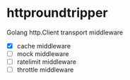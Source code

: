 # httproundtripper
Golang http.Client transport middleware

- [x] cache middleware
- [ ] mock middleware
- [ ] ratelimit middleware
- [ ] throttle middleware